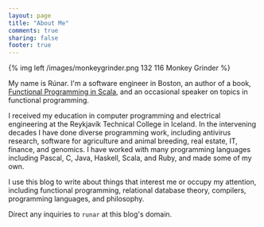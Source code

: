 ```yaml
---
layout: page
title: "About Me"
comments: true
sharing: false
footer: true
---
```


{% img left /images/monkeygrinder.png 132 116 Monkey Grinder %}

My name is Rúnar. I'm a software engineer in Boston, an author of a book, [Functional Programming in Scala](http://manning.com/bjarnason), and an occasional speaker on topics in functional programming.

I received my education in computer programming and electrical engineering at the Reykjavík Technical College in Iceland. In the intervening decades I have done diverse programming work, including antivirus research, software for agriculture and animal breeding, real estate, IT, finance, and genomics. I have worked with many programming languages including Pascal, C, Java, Haskell, Scala, and Ruby, and made some of my own.

I use this blog to write about things that interest me or occupy my attention, including functional programming, relational database theory, compilers, programming languages, and philosophy.

Direct any inquiries to `runar` at this blog's domain.
